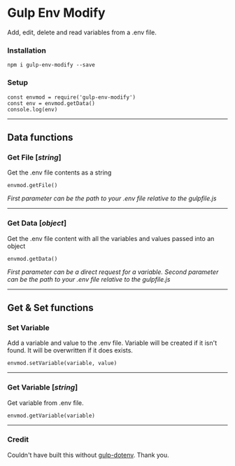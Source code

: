 # Gulp Env Modify

Add, edit, delete and read variables from a .env file.

### Installation
```
npm i gulp-env-modify --save
```
### Setup
```
const envmod = require('gulp-env-modify')
const env = envmod.getData()
console.log(env)
```
------

## Data functions

### Get File [*string*]

Get the .env file contents as a string

`envmod.getFile()`

*First parameter can be the path to your .env file relative to the gulpfile.js*

------

### Get Data [*object*]

Get the .env file content with all the variables and values passed into an object

`envmod.getData()`

*First parameter can be a direct request for a variable.*
*Second parameter can be the path to your .env file relative to the gulpfile.js*

------

## Get & Set functions

### Set Variable

Add a variable and value to the .env file. Variable will be created if it isn't found. It will be overwritten if it does exists.

`envmod.setVariable(variable, value)`

------

### Get Variable [*string*]

Get variable from .env file.

`envmod.getVariable(variable)`

------

### Credit
Couldn't have built this without [gulp-dotenv](https://github.com/pine/gulp-dotenv). Thank you.
